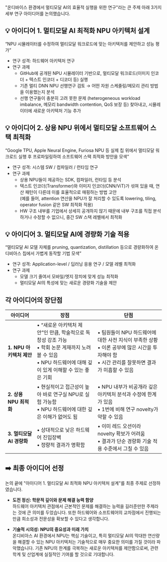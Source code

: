"온디바이스 환경에서 멀티모달 AI의 효율적 실행을 위한 연구"라는 큰 주제 아래 3가지 세부 연구 아이디어를 논의했습니다.

## 💡 아이디어 1. 멀티모달 AI 최적화 NPU 아키텍처 설계 
“NPU 시뮬레이터를 수정하여 멀티모달 워크로드에 맞는 아키텍처를 제안하고 성능 평가”

* 연구 성격: 하드웨어 아키텍처 연구
* 연구 과제
  * GitHub에 공개된 NPU 시뮬레이터 기반으로, 멀티모달 워크로드(이미지 인코더 + 텍스트 인코더 + 디코더 등) 실행
  * 기존 멀티 DNN NPU 선행연구 검토 → 어떤 자원 스케줄링/메모리 관리 방법을 이용했는지 분석
  * 선행 연구들이 충분히 고려 못한 문제 (heterogeneous workload imbalance, 메모리 bandwidth contention, QoS 보장 등) 찾아내고, 시뮬레이터에 새로운 아키텍처 기능 추가

## 💡 아이디어 2. 상용 NPU 위에서 멀티모달 소프트웨어 스택 최적화  
“Google TPU, Apple Neural Engine, Furiosa NPU 등 실제 칩 위에서 멀티모달 워크로드 실행 후 프로파일링하여 소프트웨어 스택 최적화 방안을 모색”

* 연구 성격: 시스템 SW / 컴파일러 / 런타임 연구
* 연구 과제
  * 상용 NPU들이 제공하는 SDK, 컴파일러, 런타임 등 분석
  * 텍스트 인코더(Transformer)와 이미지 인코더(CNN/ViT)가 섞여 있을 때, 연산 패턴이 다른데 이를 효율적으로 매핑하는 방법 고안<br>
    (예를 들어, attention 연산을 NPU가 잘 처리할 수 있도록 lowering, tiling, operator fusion 같은 SW 최적화 적용) 
  * HW 구조 내부를 기업에서 상세히 공개하지 않기 때문에 내부 구조를 직접 분석하거나 수정할 수 없으니, 중간 SW 스택 레벨에서 최적화

## 💡 아이디어 3. 멀티모달 AI에 경량화 기술 적용
“멀티모달 AI 모델 자체를 pruning, quantization, distillation 등으로 경량화하여 온디비아스 칩에서 가볍게 동작할 기법 모색”

* 연구 성격: Application-level / 딥러닝 응용 연구 / 모델 레벨 최적화
* 연구 과제
  * 모델 크기 줄여서 모바일/엣지 장치에 맞게 성능 최적화
  * 멀티모달 AI의 특성에 맞는 새로운 경량화 기술을 제안
 
## 각 아이디어의 장단점 
| 아이디어 | 장점 | 단점 |
|---|---|---|
| **1. NPU 아키텍처 제안** | • “새로운 아키텍처 제안”인 만큼, 학술적으로 독창성 강조 가능<br> • 학회 논문 게재까지 노려볼 수 있음<br>  • NPU 하드웨어에 대해 깊이 있게 이해할 수 있는 좋은 기회 | • 팀원들이 NPU 하드웨어에 대한 사전 지식이 부족한 상황<br> • 이론 공부에 많은 시간을 투자해야 함<br> • 시간 관리를 잘못하면 결과가 미흡할 수 있음 |
| **2. 상용 NPU 최적화** | • 현실적이고 접근성이 높아 바로 연구실 NPU로 실험 가능함<br> • NPU 하드웨어에 대한 깊은 이해가 없어도 됨 | • NPU 내부가 비공개라 깊은 아키텍처 분석과 수정에 한계가 있음<br> • 1번에 비해 연구 novelty가 약할 수 있음 |
| **3. 멀티모달 AI 경량화** | • 상대적으로 낮은 하드웨어 진입장벽<br>• 정량적 결과가 명확함 | • 이미 레드 오션이라 novelty 확보가 어려움<br> • 결과가 단순 경량화 기술 적용 수준에서 그칠 수 있음 |


## ➡️ 최종 아이디어 선정
논의 끝에 "아이디어 1. 멀티모달 AI 최적화 NPU 아키텍처 설계"를 최종 주제로 선정하였습니다.

* **도전 정신: 학문적 깊이와 문제 해결 능력 함양** <br>
하드웨어 아키텍처 관점에서 근본적인 문제를 해결하는 능력을 길러준만한 주제라는 것에 큰 의미를 두었습니다. 또한 하드웨어와 소프트웨어의 교차점에서 진행되는 만큼 희소성과 전문성을 확보할 수 있다고 생각합니다.

* **기술적 시의성: NPU의 중요성과 미래 가치** <br>
온디비아스 AI 환경에서 NPU는 핵심 기술이고, 특히 멀티모달 AI의 막대한 연산량을 해결할 수 있는 NPU 아키텍처는 기술적으로 매우 중요한 의미를 가질 것이라 파악했습니다. 기존 NPU의 한계를 극복하는 새로운 아키텍처를 제안함으로써, 관련 학계 및 산업계에 실질적인 기여를 할 것으로 기대합니다.
